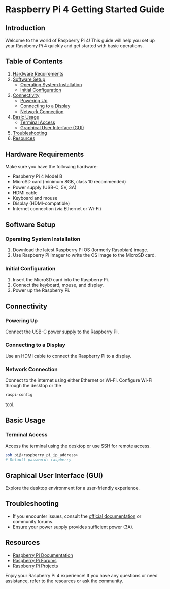 # Raspberry Pi 4 Getting Started Guide

## Introduction

Welcome to the world of Raspberry Pi 4! This guide will help you set up your Raspberry Pi 4 quickly and get started with basic operations.

## Table of Contents

1. [Hardware Requirements](#hardware-requirements)
2. [Software Setup](#software-setup)
   - [Operating System Installation](#os)
   - [Initial Configuration](#config)
3. [Connectivity](#connectivity)
   - [Powering Up](#powering-up)
   - [Connecting to a Display](#connecting-to-a-display)
   - [Network Connection](#network-connection)
4. [Basic Usage](#basic-usage)
   - [Terminal Access](#terminal-access)
   - [Graphical User Interface (GUI)](#graphical-user-interface)
5. [Troubleshooting](#troubleshooting)
6. [Resources](#resources)

## Hardware Requirements

Make sure you have the following hardware:

- Raspberry Pi 4 Model B
- MicroSD card (minimum 8GB, class 10 recommended)
- Power supply (USB-C, 5V, 3A)
- HDMI cable
- Keyboard and mouse
- Display (HDMI-compatible)
- Internet connection (via Ethernet or Wi-Fi)

## Software Setup

### Operating System Installation

1. Download the latest Raspberry Pi OS (formerly Raspbian) image.
2. Use Raspberry Pi Imager to write the OS image to the MicroSD card.

### Initial Configuration

1. Insert the MicroSD card into the Raspberry Pi.
2. Connect the keyboard, mouse, and display.
3. Power up the Raspberry Pi.

## Connectivity

### Powering Up

Connect the USB-C power supply to the Raspberry Pi.

### Connecting to a Display

Use an HDMI cable to connect the Raspberry Pi to a display.

### Network Connection

Connect to the internet using either Ethernet or Wi-Fi. Configure Wi-Fi through the desktop or the 
```bash
raspi-config
```
tool.

## Basic Usage

### Terminal Access

Access the terminal using the desktop or use SSH for remote access.

```bash
ssh pi@<raspberry_pi_ip_address>
# Default password: raspberry
```

## Graphical User Interface (GUI)

Explore the desktop environment for a user-friendly experience.

## Troubleshooting

- If you encounter issues, consult the [official documentation](https://www.raspberrypi.com/documentation/) or community forums.
- Ensure your power supply provides sufficient power (3A).

## Resources

- [Raspberry Pi Documentation](https://www.raspberrypi.com/documentation/)
- [Raspberry Pi Forums](https://forums.raspberrypi.com/)
- [Raspberry Pi Projects](https://projects.raspberrypi.org/en)

Enjoy your Raspberry Pi 4 experience! If you have any questions or need assistance, refer to the resources or ask the community.


